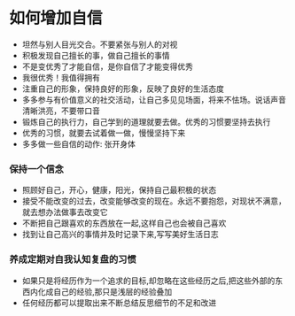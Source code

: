 # 如何增加自信
- 坦然与别人目光交合。不要紧张与别人的对视
- 积极发现自己擅长的事，做自己擅长的事情
- 不是变优秀了才能自信，是你自信了才能变得优秀
- 我很优秀！我值得拥有
- 注重自己的形象，保持良好的形象，反映了良好的生活态度
- 多多参与有价值意义的社交活动，让自己多见见场面，将来不怯场。说话声音清晰洪亮，不要带口音
- 锻炼自己的执行力，自己学到的道理就要去做。优秀的习惯要坚持去执行
- 优秀的习惯，就要去试着做一做，慢慢坚持下来
- 多多做一些自信的动作: 张开身体
### 保持一个信念
- 照顾好自己，开心，健康，阳光，保持自己最积极的状态
- 接受不能改变的过去，改变能够改变的现在。永远不要抱怨，对现状不满意，就去想办法做事去改变它
- 不断把自己跟喜欢的东西放在一起,这样自己也会被自己喜欢
- 找到让自己高兴的事情并及时记录下来,写写美好生活日志
### 养成定期对自我认知复盘的习惯
- 如果只是将经历作为一个追求的目标,却忽略在这些经历之后,把这些外部的东西内化成自己的经验,那只是浅层的经验叠加
- 任何经历都可以提取出来不断总结反思细节的不足和改进
